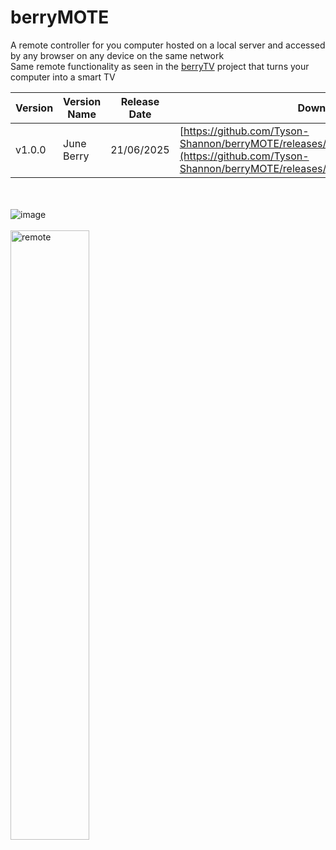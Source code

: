# berryMOTE
A remote controller for you computer hosted on a local server and accessed by any browser on any device on the same network<br/>
Same remote functionality as seen in the [berryTV](https://github.com/Tyson-Shannon/berryTV) project that turns your computer into a smart TV <br/>

| Version  | Version Name | Release Date | Download Link |
| --- | --- | --- | --- |
| v1.0.0 | June Berry | 21/06/2025 | [https://github.com/Tyson-Shannon/berryMOTE/releases/download/v1.0.0/berryMOTE.exe](https://github.com/Tyson-Shannon/berryMOTE/releases/download/v1.0.0/berryMOTE.exe) |

<br/><br/>
![image](https://github.com/user-attachments/assets/8ad0834a-85b5-48aa-976d-4b03fa165142) <br/><br/>
<img src="https://github.com/user-attachments/assets/4022920a-eab3-4a3e-895a-d09decce7954" alt="remote" style="width:50%; height:auto;">
